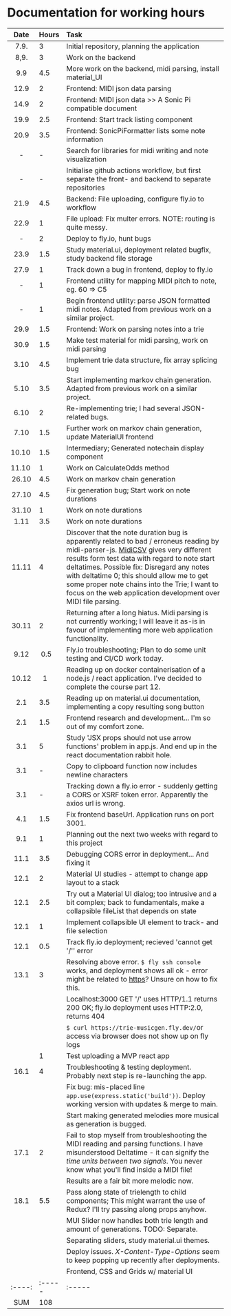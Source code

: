 # Documentation for working hours

| Date | Hours  | Task                                                                                                     |
| :----:|:----- | :-----                                                                                                   |
| 7.9.	| 3     | Initial repository, planning the application                                                             |
| 8,9.  | 3     | Work on the backend                                                                                      |
| 9.9   | 4.5   | More work on the backend, midi parsing, install material_UI                                              |
| 12.9  | 2     | Frontend: MIDI json data parsing                                                                         |
| 14.9  | 2     | Frontend: MIDI json data >> A Sonic Pi compatible document                                               |
| 19.9  | 2.5   | Frontend: Start track listing component                                                                  |
| 20.9  | 3.5   | Frontend: SonicPiFormatter lists some note information                                                   |
| -     | -     | Search for libraries for midi writing and note visualization                                             |
| -     | -     | Initialise github actions workflow, but first separate the front- and backend to separate repositories   |
| 21.9  | 4.5   | Backend: File uploading, configure fly.io to workflow                                                    |
| 22.9  | 1     | File upload: Fix multer errors. NOTE: routing is quite messy.                                            |
| -	    | 2	    | Deploy to fly.io, hunt bugs                                                                              |
| 23.9	| 1.5	| Study material.ui, deployment related bugfix, study backend file storage                                 |
| 27.9  |  1    | Track down a bug in frontend, deploy to fly.io                                                           |
| -     |  1    | Frontend utility for mapping MIDI pitch to note, eg. 60 => C5                                            |
| -     |  1    | Begin frontend utility: parse JSON formatted midi notes. Adapted from previous work on a similar project.|
| 29.9  |  1.5  | Frontend: Work on parsing notes into a trie                                                              |
| 30.9  |  1.5  | Make test material for midi parsing, work on midi parsing                                                |
| 3.10  |  4.5  | Implement trie data structure, fix array splicing bug                                                    |
| 5.10  | 3.5   | Start implementing markov chain generation. Adapted from previous work on a similar project.             | 
| 6.10  | 2     | Re-implementing trie; I had several JSON-related bugs.                                                   | 
| 7.10  | 1.5   | Further work on markov chain generation, update MaterialUI frontend                                      |
| 10.10 | 1.5   | Intermediary; Generated notechain display component                                                      |
| 11.10 | 1     | Work on CalculateOdds method                                                                             |
| 26.10 | 4.5   | Work on markov chain generation                                                                          |
| 27.10 | 4.5   | Fix generation bug; Start work on note durations                                                         |
| 31.10 | 1     | Work on note durations                                                                                   |  
| 1.11  | 3.5   | Work on note durations                                                                                   |
| 11.11 | 4     | Discover that the note duration bug is apparently related to bad / erroneus reading by midi-parser-js. [MidiCSV](https://www.fourmilab.ch/webtools/midicsv/) gives very different results form test data with regard to note start deltatimes. Possible  fix: Disregard any notes with deltatime 0; this should allow me to get some proper note chains into the Trie; I want to focus on the web application development over MIDI file parsing.| 
| 30.11 |   2   | Returning after a long hiatus. Midi parsing is not currently working; I will leave it as-is in favour of implementing more web application functionality.|
| 9.12 	| 0.5   | Fly.io troubleshooting; Plan to do some unit testing and CI/CD work today.                             |
| 10.12 |  1  	|   Reading up on docker containerisation of a node.js / react application. I've decided to complete the course part 12.|
| 2.1	| 3.5 	| Reading up on material.ui documentation, implementing a copy resulting song button |
| 2.1	| 1.5 	| Frontend research and development... I'm so out of my comfort zone. |
| 3.1	| 5 	| Study 'JSX props should not use arrow functions' problem in app.js. And end up in the react documentation rabbit hole. |
| 3.1	| -   	| Copy to clipboard function now includes newline characters  |
| 3.1	| -   	| Tracking down a fly.io error - suddenly getting a CORS or XSRF token error. Apparently the axios url is wrong.|
| 4.1	|	1.5 | Fix frontend baseUrl. Application runs on port 3001.												|
| 9.1	|	1	| Planning out the next two weeks with regard to this project |
| 11.1	|   3.5 | Debugging CORS error in deployment... And fixing it														 |
| 12.1 | 2 | Material UI studies - attempt to change app layout to a stack |
| 12.1 | 2.5 | Try out a Material UI dialog; too intrusive and a bit complex; back to fundamentals, make a collapsible fileList that depends on state  |
| 12.1 | 1  | Implement collapsible UI element to track- and file selection   |
| 12.1 | 0.5	| Track fly.io deployment; recieved 'cannot get '/'' error|
| 13.1 | 3		| Resolving above error. `$ fly ssh console` works, and deployment shows all ok - error might be related to [https](https://community.fly.io/t/error-no-host-specified-in-headers-or-uri/9016)? Unsure on how to fix this. |
|		|		| Localhost:3000 GET '/' uses HTTP/1.1 returns 200 OK; fly.io deployment uses HTTP:2.0, returns 404 |
|		|		|  ```$ curl https://trie-musicgen.fly.dev/```or access via browser does not show up on fly logs 			|
|		|	1	| Test uploading a MVP react app 																	|
| 16.1	|	4	| Troubleshooting & testing deployment. Probably next step is re-launching the app.|
| 		|		| Fix bug: mis-placed line `app.use(express.static('build'))`. Deploy working version with updates & merge to main. |
|		|		| Start making generated melodies more musical as generation is bugged.		|
|17.1	|	2 	| Fail to stop myself from troubleshooting the MIDI reading and parsing functions. I have misunderstood Deltatime - it can signify the *time units between two signals*. You never know what you'll find inside a MIDI file!|
|		|		| Results are a fair bit more melodic now.		|
|	18.1|	5.5	| Pass along state of trielength to child components; This might warrant the use of Redux? I'll try passing along props anyhow.		|
|		|		| MUI Slider now handles both trie length and amount of generations. TODO: Separate.|
|		|		| Separating sliders, study material.ui themes.|
|		|		| Deploy issues. *X-Content-Type-Options* seem to keep popping up recently after deployments. |
|		|		| Frontend, CSS and Grids w/ material UI					|
| :----:|:----- |:-----                                                                                                 |
| SUM   | 108   |                                                                                                        |


